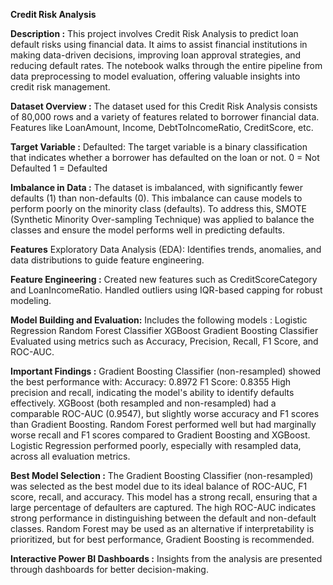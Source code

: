 **Credit Risk Analysis**

**Description :**
This project involves Credit Risk Analysis to predict loan default risks using financial data. It aims to assist financial institutions in making data-driven decisions, 
improving loan approval strategies, and reducing default rates.
The notebook walks through the entire pipeline from data preprocessing to model evaluation, offering valuable insights into credit risk management.

**Dataset Overview :**
The dataset used for this Credit Risk Analysis consists of 80,000 rows and a variety of features related to borrower financial data. 
Features like LoanAmount, Income, DebtToIncomeRatio, CreditScore, etc.

**Target Variable :**
Defaulted:
The target variable is a binary classification that indicates whether a borrower has defaulted on the loan or not.
0 = Not Defaulted
1 = Defaulted

**Imbalance in Data :**
The dataset is imbalanced, with significantly fewer defaults (1) than non-defaults (0). This imbalance can cause models to perform poorly on the minority class (defaults). 
To address this, SMOTE (Synthetic Minority Over-sampling Technique) was applied to balance the classes and ensure the model performs well in predicting defaults.

**Features**
Exploratory Data Analysis (EDA):
Identifies trends, anomalies, and data distributions to guide feature engineering.

**Feature Engineering :**
Created new features such as CreditScoreCategory and LoanIncomeRatio.
Handled outliers using IQR-based capping for robust modeling.

**Model Building and Evaluation:**
Includes the following models :
Logistic Regression
Random Forest Classifier
XGBoost
Gradient Boosting Classifier
Evaluated using metrics such as Accuracy, Precision, Recall, F1 Score, and ROC-AUC.

**Important Findings :**
Gradient Boosting Classifier (non-resampled) showed the best performance with:
Accuracy: 0.8972
F1 Score: 0.8355
High precision and recall, indicating the model's ability to identify defaults effectively.
XGBoost (both resampled and non-resampled) had a comparable ROC-AUC (0.9547), but slightly worse accuracy and F1 scores than Gradient Boosting.
Random Forest performed well but had marginally worse recall and F1 scores compared to Gradient Boosting and XGBoost.
Logistic Regression performed poorly, especially with resampled data, across all evaluation metrics.

**Best Model Selection :**
The Gradient Boosting Classifier (non-resampled) was selected as the best model due to its ideal balance of ROC-AUC, F1 score, recall, and accuracy.
This model has a strong recall, ensuring that a large percentage of defaulters are captured.
The high ROC-AUC indicates strong performance in distinguishing between the default and non-default classes.
Random Forest may be used as an alternative if interpretability is prioritized, but for best performance, Gradient Boosting is recommended.

**Interactive Power BI Dashboards :**
Insights from the analysis are presented through dashboards for better decision-making.
